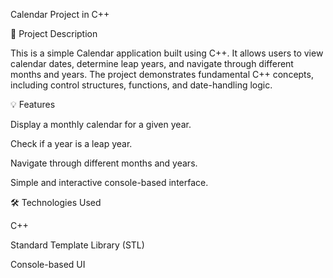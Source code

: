 Calendar Project in C++

📌 Project Description

This is a simple Calendar application built using C++. It allows users to view calendar dates, determine leap years, and navigate through different months and years. The project demonstrates fundamental C++ concepts, including control structures, functions, and date-handling logic.

💡 Features

Display a monthly calendar for a given year.

Check if a year is a leap year.

Navigate through different months and years.

Simple and interactive console-based interface.

🛠️ Technologies Used

C++

Standard Template Library (STL)

Console-based UI
